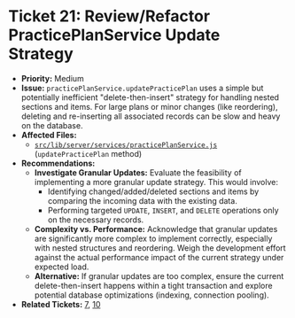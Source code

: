 # Ticket 21: Review/Refactor PracticePlanService Update Strategy

- **Priority:** Medium
- **Issue:** `practicePlanService.updatePracticePlan` uses a simple but potentially inefficient "delete-then-insert" strategy for handling nested sections and items. For large plans or minor changes (like reordering), deleting and re-inserting all associated records can be slow and heavy on the database.
- **Affected Files:**
  - [`src/lib/server/services/practicePlanService.js`](src/lib/server/services/practicePlanService.js) (`updatePracticePlan` method)
- **Recommendations:**
  - **Investigate Granular Updates:** Evaluate the feasibility of implementing a more granular update strategy. This would involve:
    - Identifying changed/added/deleted sections and items by comparing the incoming data with the existing data.
    - Performing targeted `UPDATE`, `INSERT`, and `DELETE` operations only on the necessary records.
  - **Complexity vs. Performance:** Acknowledge that granular updates are significantly more complex to implement correctly, especially with nested structures and reordering. Weigh the development effort against the actual performance impact of the current strategy under expected load.
  - **Alternative:** If granular updates are too complex, ensure the current delete-then-insert happens within a tight transaction and explore potential database optimizations (indexing, connection pooling).
- **Related Tickets:** [7](./07-api-scalability-practice-plans.md), [10](./10-refactor-state-sectionsstore.md)
